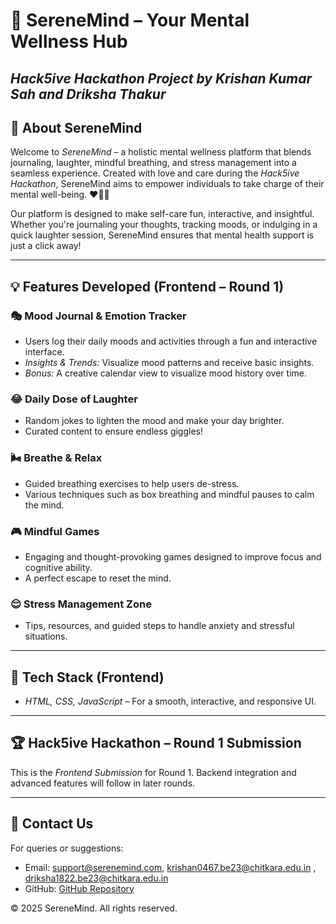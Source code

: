 # 🌸 SereneMind – Your Mental Wellness Hub

*Hack5ive Hackathon Project by Krishan Kumar Sah and Driksha Thakur*
---

## 🎯 About SereneMind

Welcome to *SereneMind* – a holistic mental wellness platform that blends journaling, laughter, mindful breathing, and stress management into a seamless experience. Created with love and care during the *Hack5ive Hackathon*, SereneMind aims to empower individuals to take charge of their mental well-being. ❤🧘‍♀

Our platform is designed to make self-care fun, interactive, and insightful. Whether you're journaling your thoughts, tracking moods, or indulging in a quick laughter session, SereneMind ensures that mental health support is just a click away!

---

## 💡 Features Developed (Frontend – Round 1)

### 🎭 Mood Journal & Emotion Tracker
- Users log their daily moods and activities through a fun and interactive interface.
- *Insights & Trends:* Visualize mood patterns and receive basic insights.
- *Bonus:* A creative calendar view to visualize mood history over time.

### 😂 Daily Dose of Laughter
- Random jokes to lighten the mood and make your day brighter.
- Curated content to ensure endless giggles!

### 🌬 Breathe & Relax
- Guided breathing exercises to help users de-stress.
- Various techniques such as box breathing and mindful pauses to calm the mind.

### 🎮 Mindful Games
- Engaging and thought-provoking games designed to improve focus and cognitive ability.
- A perfect escape to reset the mind.

### 😌 Stress Management Zone
- Tips, resources, and guided steps to handle anxiety and stressful situations.

---

## 🚀 Tech Stack (Frontend)

- *HTML, CSS, JavaScript* – For a smooth, interactive, and responsive UI.

---

## 🏆 Hack5ive Hackathon – Round 1 Submission

This is the *Frontend Submission* for Round 1. Backend integration and advanced features will follow in later rounds.

---

## 📧 Contact Us

For queries or suggestions:
- Email: support@serenemind.com, krishan0467.be23@chitkara.edu.in , driksha1822.be23@chitkara.edu.in
- GitHub: [GitHub Repository](https://github.com/krishhn13/Mental-Wellness-Hub)

© 2025 SereneMind. All rights reserved.
